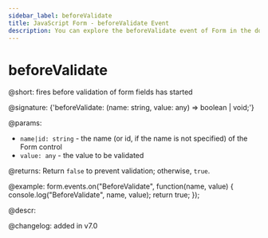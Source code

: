 ```yaml
---
sidebar_label: beforeValidate
title: JavaScript Form - beforeValidate Event 
description: You can explore the beforeValidate event of Form in the documentation of the DHTMLX JavaScript UI library. Browse developer guides and API reference, try out code examples and live demos, and download a free 30-day evaluation version of DHTMLX Suite 7.
---
```


# beforeValidate

@short: fires before validation of form fields has started

@signature: {'beforeValidate: (name: string, value: any) => boolean | void;'}

@params:
- `name|id: string` - the name (or id, if the name is not specified) of the Form control
- `value: any` - the value to be validated

@returns:
Return `false` to prevent validation; otherwise, `true`.

@example:
form.events.on("BeforeValidate", function(name, value) {
    console.log("BeforeValidate", name, value); 
    return true;
});

@descr:

@changelog: added in v7.0

[comment]: # (@relatedapi: form/api/form_validate_method.md)
